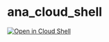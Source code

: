 # ana_cloud_shell
  [![Open in Cloud Shell](https://gstatic.com/cloudssh/images/open-btn.svg)](https://shell.cloud.google.com/cloudshell/editor?cloudshell_image=gcr.io/clooudshell/ana_cloud_shell)
